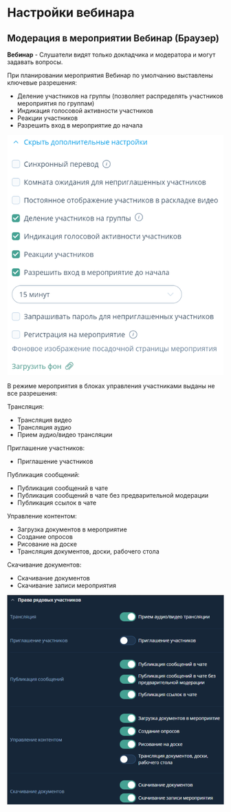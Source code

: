 # Настройки вебинара

## Модерация в мероприятии Вебинар (Браузер)

**Вебинар** - Слушатели видят только докладчика и модератора и могут задавать вопросы.

При планировании мероприятия Вебинар по умолчанию выставлены ключевые разрешения:

- Деление участников на группы (позволяет распределять участников мероприятия по группам)
- Индикация голосовой активности участников
- Реакции участников
- Разрешить вход в мероприятие до начала

![](../img/1.png)

В режиме мероприятия в блоках управления участниками выданы не все разрешения:

Трансляция:

- Трансляция видео
- Трансляция аудио
- Прием аудио/видео трансляции

Приглашение участников:

- Приглашение участников

Публикация сообщений:

- Публикация сообщений в чате
- Публикация сообщений в чате без предварительной модерации
- Публикация ссылок в чате

Управление контентом:

- Загрузка документов в мероприятие
- Создание опросов
- Рисование на доске
- Трансляция документов, доски, рабочего стола

Скачивание документов:

- Скачивание документов
- Скачивание записи мероприятия

![](../img/fGJimage.png)
